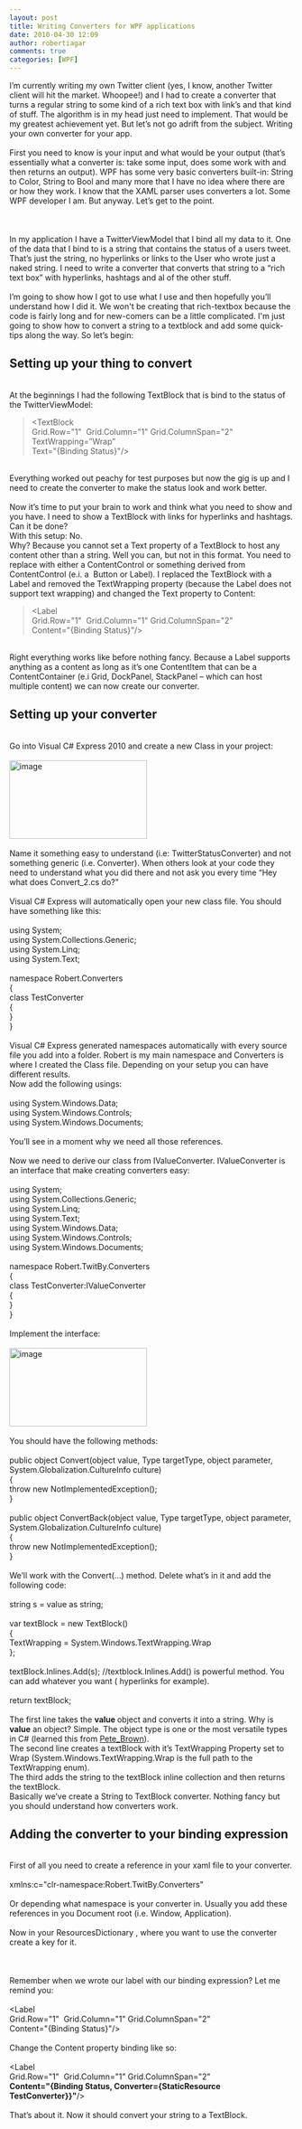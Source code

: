 ```yaml
---
layout: post
title: Writing Converters for WPF applications
date: 2010-04-30 12:09
author: robertiagar
comments: true
categories: [WPF]
---
```

I’m currently writing my own Twitter client (yes, I know, another Twitter client will hit the market. Whoopee!) and I had to create a converter that turns a regular string to some kind of a rich text box with link’s and that kind of stuff. The algorithm is in my head just need to implement. That would be my greatest achievement yet. But let’s not go adrift from the subject. Writing your own converter for your app.<br /><br />First you need to know is your input and what would be your output (that’s essentially what a converter is: take some input, does some work with and then returns an output). WPF has some very basic converters built-in: String to Color, String to Bool and many more that I have no idea where there are or how they work. I know that the XAML parser uses converters a lot. Some WPF developer I am. But anyway. Let’s get to the point.<br /><br /><a name='more'></a><br /><br />In my application I have a TwitterViewModel that I bind all my data to it. One of the data that I bind to is a string that contains the status of a users tweet. That’s just the string, no hyperlinks or links to the User who wrote just a naked string. I need to write a converter that converts that string to a “rich text box” with hyperlinks, hashtags and al of the other stuff.<br /><br />I’m going to show how I got to use what I use and then hopefully you’ll understand how I did it. We won't be creating that rich-textbox because the code is fairly long and for new-comers can be a little complicated. I'm just going to show how to convert a string to a textblock and add some quick-tips along the way. So let’s begin:<br /><h2>Setting up your thing to convert</h2><br />At the beginnings I had the following TextBlock that is bind to the status of the TwitterViewModel:<br /><blockquote>&lt;TextBlock<br />Grid.Row="1"  Grid.Column="1" Grid.ColumnSpan="2"<br />TextWrapping=”Wrap”<br />Text="{Binding Status}"/&gt;</blockquote><br />Everything worked out peachy for test purposes but now the gig is up and I need to create the converter to make the status look and work better.<br /><br />Now it’s time to put your brain to work and think what you need to show and you have. I need to show a TextBlock with links for hyperlinks and hashtags.<br />Can it be done?<br />With this setup: No.<br />Why? Because you cannot set a Text property of a TextBlock to host any content other than a string. Well you can, but not in this format. You need to replace with either a ContentControl or something derived from ContentControl (e.i. a  Button or Label). I replaced the TextBlock with a Label and removed the TextWrapping property (because the Label does not support text wrapping) and changed the Text property to Content:<br /><blockquote>&lt;Label<br />Grid.Row="1"  Grid.Column="1" Grid.ColumnSpan="2"<br />Content="{Binding Status}"/&gt;</blockquote><br />Right everything works like before nothing fancy. Because a Label supports anything as a content as long as it’s one ContentItem that can be a ContentContainer (e.i Grid, DockPanel, StackPanel – which can host multiple content) we can now create our converter.<br /><h2>Setting up your converter</h2><br />Go into Visual C# Express 2010 and create a new Class in your project:<br /><br /><a href="http://robertiagar.files.wordpress.com/2010/04/image.png"><img title="image" src="http://robertiagar.files.wordpress.com/2010/04/image_thumb.png" border="0" alt="image" width="244" height="139" /></a><br /><br />Name it something easy to understand (i.e: TwitterStatusConverter) and not something generic (i.e. Converter). When others look at your code they need to understand what you did there and not ask you every time “Hey what does Convert_2.cs do?”<br /><br />Visual C# Express will automatically open your new class file. You should have something like this:<br /><br />using System;<br />using System.Collections.Generic;<br />using System.Linq;<br />using System.Text;<br /><br />namespace Robert.Converters<br />{<br />class TestConverter<br />{<br />}<br />}<br /><br />Visual C# Express generated namespaces automatically with every source file you add into a folder. Robert is my main namespace and Converters is where I created the Class file. Depending on your setup you can have different results.<br />Now add the following usings:<br /><br />using System.Windows.Data;<br />using System.Windows.Controls;<br />using System.Windows.Documents;<br /><br />You’ll see in a moment why we need all those references.<br /><br />Now we need to derive our class from IValueConverter. IValueConverter is an interface that make creating converters easy:<br /><br />using System;<br />using System.Collections.Generic;<br />using System.Linq;<br />using System.Text;<br />using System.Windows.Data;<br />using System.Windows.Controls;<br />using System.Windows.Documents;<br /><br />namespace Robert.TwitBy.Converters<br />{<br />class TestConverter:IValueConverter<br />{<br />}<br />}<br /><br />Implement the interface:<br /><br /><a href="http://robertiagar.files.wordpress.com/2010/04/image1.png"><img title="image" src="http://robertiagar.files.wordpress.com/2010/04/image_thumb1.png" border="0" alt="image" width="244" height="139" /></a><br /><br />You should have the following methods:<br /><br />public object Convert(object value, Type targetType, object parameter, System.Globalization.CultureInfo culture)<br />{<br />throw new NotImplementedException();<br />}<br /><br />public object ConvertBack(object value, Type targetType, object parameter, System.Globalization.CultureInfo culture)<br />{<br />throw new NotImplementedException();<br />}<br /><br />We’ll work with the Convert(…) method. Delete what’s in it and add the following code:<br /><br />string s = value as string;<br /><br />var textBlock = new TextBlock()<br />{<br />TextWrapping = System.Windows.TextWrapping.Wrap<br />};<br /><br />textBlock.Inlines.Add(s); //textblock.Inlines.Add() is powerful method. You can add whatever you want ( hyperlinks for example).<br /><br />return textBlock;<br /><br />The first line takes the <strong>value </strong>object and converts it into a string. Why is <strong>value</strong> an object? Simple. The object type is one or the most versatile types in C# (learned this from <a href="http://twitter.com/Pete_Brown">Pete_Brown</a>).<br />The second line creates a textBlock with it’s TextWrapping Property set to Wrap (System.Windows.TextWrapping.Wrap is the full path to the TextWrapping enum).<br />The third adds the string to the textBlock inline collection and then returns the textBlock.<br />Basically we’ve create a String to TextBlock converter. Nothing fancy but you should understand how converters work.<br /><h2>Adding the converter to your binding expression</h2><br />First of all you need to create a reference in your xaml file to your converter.<br /><br />xmlns:c="clr-namespace:Robert.TwitBy.Converters"<br /><br />Or depending what namespace is your converter in. Usually you add these references in you Document root (i.e. Window, Application).<br /><br />Now in your ResourcesDictionary , where you want to use the converter create a key for it.<br /><br /><br /><br />Remember when we wrote our label with our binding expression? Let me remind you:<br /><br />&lt;Label<br />Grid.Row="1"  Grid.Column="1" Grid.ColumnSpan="2"<br />Content="{Binding Status}"/&gt;<br /><br />Change the Content property binding like so:<br /><br />&lt;Label<br />Grid.Row="1"  Grid.Column="1" Grid.ColumnSpan="2"<br /><strong>Content="{Binding Status, Converter={StaticResource TestConverter}}"</strong>/&gt;<br /><br />That’s about it. Now it should convert your string to a TextBlock.
